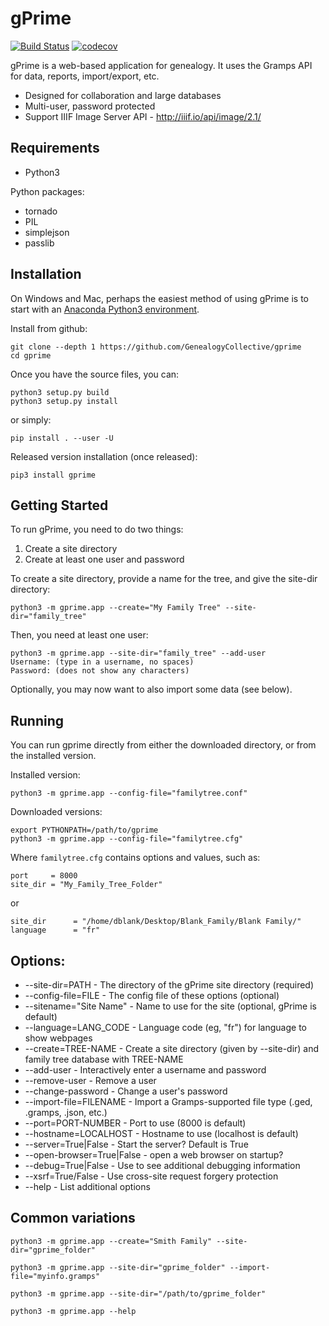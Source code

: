 # gPrime

[![Build Status](https://travis-ci.org/GenealogyCollective/gprime.svg?branch=master)](https://travis-ci.org/GenealogyCollective/gprime) [![codecov](https://codecov.io/gh/GenealogyCollective/gprime/branch/master/graph/badge.svg)](https://codecov.io/gh/GenealogyCollective/gprime)

gPrime is a web-based application for genealogy. It uses the Gramps API for data, reports, import/export, etc.

* Designed for collaboration and large databases
* Multi-user, password protected
* Support IIIF Image Server API - http://iiif.io/api/image/2.1/

Requirements
------------

* Python3

Python packages:

* tornado
* PIL
* simplejson
* passlib

Installation
-------------

On Windows and Mac, perhaps the easiest method of using gPrime is to start with an [Anaconda Python3 environment](https://www.continuum.io/downloads).

Install from github:

```
git clone --depth 1 https://github.com/GenealogyCollective/gprime
cd gprime
```
Once you have the source files, you can:

```
python3 setup.py build
python3 setup.py install
```

or simply:

```
pip install . --user -U
```

Released version installation (once released):

```
pip3 install gprime
```

Getting Started
---------------

To run gPrime, you need to do two things:

1. Create a site directory
2. Create at least one user and password

To create a site directory, provide a name for the tree, and give the site-dir directory:

```
python3 -m gprime.app --create="My Family Tree" --site-dir="family_tree"
```

Then, you need at least one user:

```
python3 -m gprime.app --site-dir="family_tree" --add-user
Username: (type in a username, no spaces)
Password: (does not show any characters)
```

Optionally, you may now want to also import some data (see below).


Running
-------

You can run gprime directly from either the downloaded directory, or from the installed version.

Installed version:

```
python3 -m gprime.app --config-file="familytree.conf"
```

Downloaded versions:

```
export PYTHONPATH=/path/to/gprime
python3 -m gprime.app --config-file="familytree.cfg"
```

Where `familytree.cfg` contains options and values, such as:

```
port     = 8000
site_dir = "My_Family_Tree_Folder"
```
or

```
site_dir      = "/home/dblank/Desktop/Blank_Family/Blank Family/"
language      = "fr"
```

Options:
------------

* --site-dir=PATH - The directory of the gPrime site directory (required)
* --config-file=FILE - The config file of these options (optional)
* --sitename="Site Name" - Name to use for the site (optional, gPrime is default)
* --language=LANG_CODE - Language code (eg, "fr") for language to show webpages
* --create=TREE-NAME - Create a site directory (given by --site-dir) and family tree database with TREE-NAME
* --add-user - Interactively enter a username and password
* --remove-user - Remove a user
* --change-password - Change a user's password
* --import-file=FILENAME - Import a Gramps-supported file type (.ged, .gramps, .json, etc.)
* --port=PORT-NUMBER - Port to use (8000 is default)
* --hostname=LOCALHOST - Hostname to use (localhost is default)
* --server=True|False - Start the server? Default is True
* --open-browser=True|False - open a web browser on startup?
* --debug=True|False - Use to see additional debugging information
* --xsrf=True/False - Use cross-site request forgery protection
* --help - List additional options

Common variations
-----------------

```
python3 -m gprime.app --create="Smith Family" --site-dir="gprime_folder"

python3 -m gprime.app --site-dir="gprime_folder" --import-file="myinfo.gramps"

python3 -m gprime.app --site-dir="/path/to/gprime_folder"

python3 -m gprime.app --help
```
